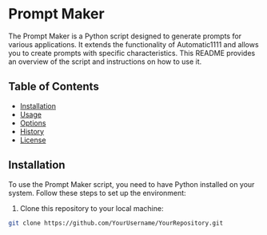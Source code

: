 
# Prompt Maker

The Prompt Maker is a Python script designed to generate prompts for various applications. It extends the functionality of Automatic1111 and allows you to create prompts with specific characteristics. This README provides an overview of the script and instructions on how to use it.

## Table of Contents

- [Installation](#installation)
- [Usage](#usage)
- [Options](#options)
- [History](#history)
- [License](#license)

## Installation

To use the Prompt Maker script, you need to have Python installed on your system. Follow these steps to set up the environment:

1. Clone this repository to your local machine:

```bash
git clone https://github.com/YourUsername/YourRepository.git
